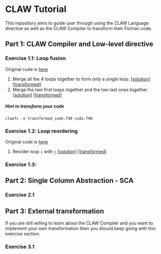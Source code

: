# CLAW Tutorial

This repository aims to guide user through using the CLAW Language directive as well as the CLAW Compiler to transform their Fortran code.



## Part 1: CLAW Compiler and Low-level directive

### Exercise 1.1: Loop fusion
Original code is [here](exercises/ex1/code1.1.f90)
1. Merge all the 4 loops together to form only a single loop. [[solution]](solutions/ex1/solution1.1.1.f90) [[transformed]](solutions/ex1/result1.1.1.f90)
2. Merge the two first loops together and the two last ones together. [[solution]](solutions/ex1/solution1.1.2.f90) [[transformed]](solutions/ex1/result1.1.2.f90)

##### Hint to transform your code
`clawfc -o transformed_code.f90 code.f90`

### Exercise 1.2: Loop reordering
Original code is [here](exercises/ex1/code1.2.f90)

1. Reorder loop `i` with `j` [[solution]](solutions/ex1/solution1.2.1.f90) [[transformed]](solutions/ex1/result1.2.1.f90)

### Exercise 1.3:


## Part 2: Single Column Abstraction - SCA

### Exercise 2.1


## Part 3: External transformation
If you are still willing to learn about the CLAW Compiler and you want to implement your own transformation then you should keep going with this exercise section.

### Exercise 3.1
